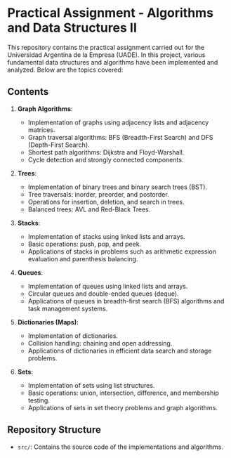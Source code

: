 # Practical Assignment - Algorithms and Data Structures II

This repository contains the practical assignment carried out for the Universidad Argentina de la Empresa (UADE). In this project, various fundamental data structures and algorithms have been implemented and analyzed. Below are the topics covered:

## Contents

1. **Graph Algorithms**:
   - Implementation of graphs using adjacency lists and adjacency matrices.
   - Graph traversal algorithms: BFS (Breadth-First Search) and DFS (Depth-First Search).
   - Shortest path algorithms: Dijkstra and Floyd-Warshall.
   - Cycle detection and strongly connected components.

2. **Trees**:
   - Implementation of binary trees and binary search trees (BST).
   - Tree traversals: inorder, preorder, and postorder.
   - Operations for insertion, deletion, and search in trees.
   - Balanced trees: AVL and Red-Black Trees.

3. **Stacks**:
   - Implementation of stacks using linked lists and arrays.
   - Basic operations: push, pop, and peek.
   - Applications of stacks in problems such as arithmetic expression evaluation and parenthesis balancing.

4. **Queues**:
   - Implementation of queues using linked lists and arrays.
   - Circular queues and double-ended queues (deque).
   - Applications of queues in breadth-first search (BFS) algorithms and task management systems.

5. **Dictionaries (Maps)**:
   - Implementation of dictionaries.
   - Collision handling: chaining and open addressing.
   - Applications of dictionaries in efficient data search and storage problems.

6. **Sets**:
   - Implementation of sets using list structures.
   - Basic operations: union, intersection, difference, and membership testing.
   - Applications of sets in set theory problems and graph algorithms.

## Repository Structure

- `src/`: Contains the source code of the implementations and algorithms.


